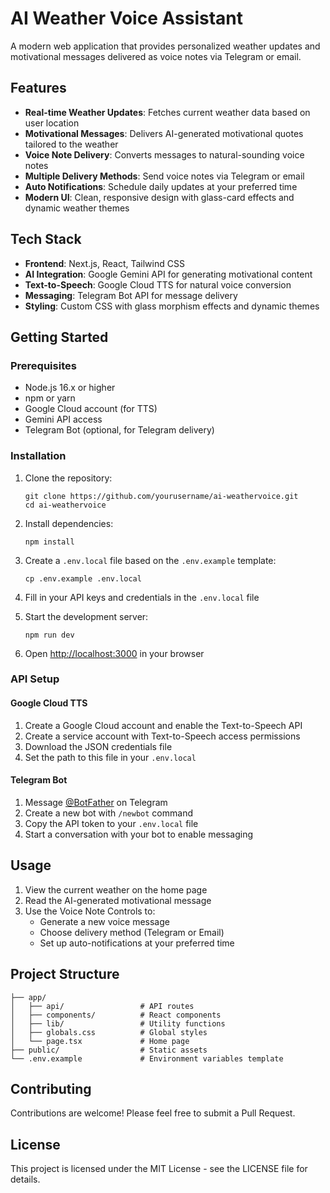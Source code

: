 # AI Weather Voice Assistant

A modern web application that provides personalized weather updates and motivational messages delivered as voice notes via Telegram or email.

## Features

- **Real-time Weather Updates**: Fetches current weather data based on user location
- **Motivational Messages**: Delivers AI-generated motivational quotes tailored to the weather
- **Voice Note Delivery**: Converts messages to natural-sounding voice notes
- **Multiple Delivery Methods**: Send voice notes via Telegram or email
- **Auto Notifications**: Schedule daily updates at your preferred time
- **Modern UI**: Clean, responsive design with glass-card effects and dynamic weather themes

## Tech Stack

- **Frontend**: Next.js, React, Tailwind CSS
- **AI Integration**: Google Gemini API for generating motivational content
- **Text-to-Speech**: Google Cloud TTS for natural voice conversion
- **Messaging**: Telegram Bot API for message delivery
- **Styling**: Custom CSS with glass morphism effects and dynamic themes

## Getting Started

### Prerequisites

- Node.js 16.x or higher
- npm or yarn
- Google Cloud account (for TTS)
- Gemini API access
- Telegram Bot (optional, for Telegram delivery)

### Installation

1. Clone the repository:
   ```
   git clone https://github.com/yourusername/ai-weathervoice.git
   cd ai-weathervoice
   ```

2. Install dependencies:
   ```
   npm install
   ```

3. Create a `.env.local` file based on the `.env.example` template:
   ```
   cp .env.example .env.local
   ```

4. Fill in your API keys and credentials in the `.env.local` file

5. Start the development server:
   ```
   npm run dev
   ```

6. Open [http://localhost:3000](http://localhost:3000) in your browser

### API Setup

#### Google Cloud TTS
1. Create a Google Cloud account and enable the Text-to-Speech API
2. Create a service account with Text-to-Speech access permissions
3. Download the JSON credentials file
4. Set the path to this file in your `.env.local`

#### Telegram Bot
1. Message [@BotFather](https://t.me/BotFather) on Telegram
2. Create a new bot with `/newbot` command
3. Copy the API token to your `.env.local` file
4. Start a conversation with your bot to enable messaging

## Usage

1. View the current weather on the home page
2. Read the AI-generated motivational message
3. Use the Voice Note Controls to:
   - Generate a new voice message
   - Choose delivery method (Telegram or Email)
   - Set up auto-notifications at your preferred time

## Project Structure

```
├── app/
│   ├── api/                 # API routes
│   ├── components/          # React components
│   ├── lib/                 # Utility functions
│   ├── globals.css          # Global styles
│   └── page.tsx             # Home page
├── public/                  # Static assets
└── .env.example             # Environment variables template
```

## Contributing

Contributions are welcome! Please feel free to submit a Pull Request.

## License

This project is licensed under the MIT License - see the LICENSE file for details. 
